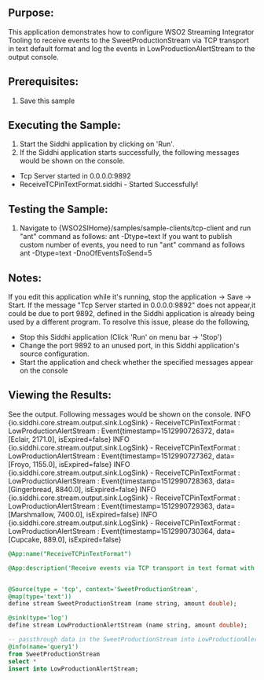 
## Purpose:
This application demonstrates how to configure WSO2 Streaming Integrator Tooling to receive events to the SweetProductionStream via TCP transport in text default format and log the events in LowProductionAlertStream to the  output  console.

## Prerequisites:
1) Save this sample

## Executing the Sample:
1) Start the Siddhi application by clicking on 'Run'.
2) If the Siddhi application starts successfully, the following messages would be shown on the console.
* Tcp Server started in 0.0.0.0:9892
* ReceiveTCPinTextFormat.siddhi - Started Successfully!

## Testing the Sample:
1) Navigate to {WSO2SIHome}/samples/sample-clients/tcp-client and run "ant" command as follows:
ant -Dtype=text
If you want to publish custom number of events, you need to run "ant" command as follows
ant -Dtype=text -DnoOfEventsToSend=5

## Notes:
If you edit this application while it's running, stop the application -> Save -> Start.
If the message "Tcp Server started in 0.0.0.0:9892" does not appear,it could be due to port 9892, defined in the Siddhi application is already being used by a different program. To resolve this issue, please do the following,
* Stop this Siddhi application (Click 'Run' on menu bar -> 'Stop')
* Change the port 9892 to an unused port, in this Siddhi application's source configuration.
* Start the application and check whether the specified messages appear on the console

## Viewing the Results:
See the output. Following messages would be shown on the console.
INFO {io.siddhi.core.stream.output.sink.LogSink} - ReceiveTCPinTextFormat : LowProductionAlertStream : Event{timestamp=1512990726372, data=[Eclair, 2171.0], isExpired=false}
INFO {io.siddhi.core.stream.output.sink.LogSink} - ReceiveTCPinTextFormat : LowProductionAlertStream : Event{timestamp=1512990727362, data=[Froyo, 1155.0], isExpired=false}
INFO {io.siddhi.core.stream.output.sink.LogSink} - ReceiveTCPinTextFormat : LowProductionAlertStream : Event{timestamp=1512990728363, data=[Gingerbread, 8840.0], isExpired=false}
INFO {io.siddhi.core.stream.output.sink.LogSink} - ReceiveTCPinTextFormat : LowProductionAlertStream : Event{timestamp=1512990729363, data=[Marshmallow, 7400.0], isExpired=false}
INFO {io.siddhi.core.stream.output.sink.LogSink} - ReceiveTCPinTextFormat : LowProductionAlertStream : Event{timestamp=1512990730364, data=[Cupcake, 889.0], isExpired=false}


```sql
@App:name("ReceiveTCPinTextFormat")

@App:description('Receive events via TCP transport in text format with default mapping and view the output on the console.')


@Source(type = 'tcp', context='SweetProductionStream',
@map(type='text'))
define stream SweetProductionStream (name string, amount double);

@sink(type='log')
define stream LowProductionAlertStream (name string, amount double);

-- passthrough data in the SweetProductionStream into LowProductionAlertStream
@info(name='query1')
from SweetProductionStream
select *
insert into LowProductionAlertStream;
```